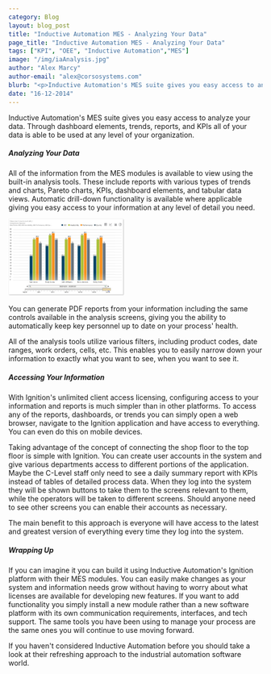 ```yaml
---
category: Blog
layout: blog_post
title: "Inductive Automation MES - Analyzing Your Data"
page_title: "Inductive Automation MES - Analyzing Your Data"
tags: ["KPI", "OEE", "Inductive Automation","MES"]
image: "/img/iaAnalysis.jpg"
author: "Alex Marcy"
author-email: "alex@corsosystems.com"
blurb: "<p>Inductive Automation's MES suite gives you easy access to analyze your data. Through dashboard elements, trends, reports, and KPIs all of your data is able to be used at any level of your organization.</p>"
date: "16-12-2014"
---
```


<p>Inductive Automation's MES suite gives you easy access to analyze your data. Through dashboard elements, trends, reports, and KPIs all of your data is able to be used at any level of your organization.</p>

<h5><b>Analyzing Your Data</b></h5>
<p>All of the information from the MES modules is available to view using the built-in analysis tools. These include reports with various types of trends and charts, Pareto charts, KPIs, dashboard elements, and tabular data views. Automatic drill-down functionality is available where applicable giving you easy access to your information at any level of detail you need.</p>

<img src="/img/iaAnalysis.jpg" width="230px"/>

<p>You can generate PDF reports from your information including the same controls available in the analysis screens, giving you the ability to automatically keep key personnel up to date on your process' health.</p>

<p>All of the analysis tools utilize various filters, including product codes, date ranges, work orders, cells, etc. This enables you to easily narrow down your information to exactly what you want to see, when you want to see it.</p>

<h5><b>Accessing Your Information</b></h5>

<p>With Ignition's unlimited client access licensing, configuring access to your information and reports is much simpler than in other platforms. To access any of the reports, dashboards, or trends you can simply open a web browser, navigate to the Ignition application and have access to everything. You can even do this on mobile devices.</p>

<p>Taking advantage of the concept of connecting the shop floor to the top floor is simple with Ignition. You can create user accounts in the system and give various departments access to different portions of the application. Maybe the C-Level staff only need to see a daily summary report with KPIs instead of tables of detailed process data. When they log into the system they will be shown buttons to take them to the screens relevant to them, while the operators will be taken to different screens. Should anyone need to see other screens you can enable their accounts as necessary.</p>

<p>The main benefit to this approach is everyone will have access to the latest and greatest version of everything every time they log into the system.</p>

<h5><b>Wrapping Up</b></h5>
<p>If you can imagine it you can build it using Inductive Automation's Ignition platform with their MES modules. You can easily make changes as your system and information needs grow without having to worry about what licenses are available for developing new features. If you want to add functionality you simply install a new module rather than a new software platform with its own communication requirements, interfaces, and tech support. The same tools you have been using to manage your process are the same ones you will continue to use moving forward.</p>

<p>If you haven't considered Inductive Automation before you should take a look at their refreshing approach to the industrial automation software world. </p>



